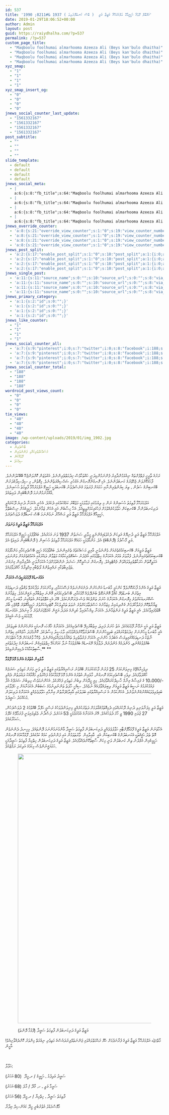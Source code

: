 ```yaml
---
id: 537
title: 'މަޤްބޫލް ފޫޅުމާ ޙަކީމީއާގޭ އަލްމަރުޙޫމާ ޢަޒީޒާ ޢަލީ  ( ބޭސް ކަނބުލޮދައިތަ ) 1937 &#8211; 1990'
date: 2019-01-29T18:06:52+00:00
author: Admin
layout: post
guid: https://raiydhalha.com/?p=537
permalink: /?p=537
custom_page_title:
  - "Maqboolu foolhumai almarhooma Azeeza Ali (Beys kan'bulo dhaitha)"
  - "Maqboolu foolhumai almarhooma Azeeza Ali (Beys kan'bulo dhaitha)"
  - "Maqboolu foolhumai almarhooma Azeeza Ali (Beys kan'bulo dhaitha)"
  - "Maqboolu foolhumai almarhooma Azeeza Ali (Beys kan'bulo dhaitha)"
xyz_smap:
  - "1"
  - "1"
  - "1"
  - "1"
xyz_smap_insert_og:
  - "0"
  - "0"
  - "0"
  - "0"
jnews_social_counter_last_update:
  - "1561332167"
  - "1561332167"
  - "1561332167"
  - "1561332167"
post_subtitle:
  - ""
  - ""
  - ""
  - ""
slide_template:
  - default
  - default
  - default
  - default
jnews_social_meta:
  - |
    a:6:{s:8:"fb_title";s:64:"Maqboolu foolhumai almarhooma Azeeza Ali (Beys kan'bulo dhaitha)";s:14:"fb_description";s:0:"";s:8:"fb_image";s:0:"";s:13:"twitter_title";s:64:"Maqboolu foolhumai almarhooma Azeeza Ali (Beys kan'bulo dhaitha)";s:19:"twitter_description";s:0:"";s:13:"twitter_image";s:0:"";}
  - |
    a:6:{s:8:"fb_title";s:64:"Maqboolu foolhumai almarhooma Azeeza Ali (Beys kan'bulo dhaitha)";s:14:"fb_description";s:0:"";s:8:"fb_image";s:0:"";s:13:"twitter_title";s:64:"Maqboolu foolhumai almarhooma Azeeza Ali (Beys kan'bulo dhaitha)";s:19:"twitter_description";s:0:"";s:13:"twitter_image";s:0:"";}
  - |
    a:6:{s:8:"fb_title";s:64:"Maqboolu foolhumai almarhooma Azeeza Ali (Beys kan'bulo dhaitha)";s:14:"fb_description";s:0:"";s:8:"fb_image";s:0:"";s:13:"twitter_title";s:64:"Maqboolu foolhumai almarhooma Azeeza Ali (Beys kan'bulo dhaitha)";s:19:"twitter_description";s:0:"";s:13:"twitter_image";s:0:"";}
  - |
    a:6:{s:8:"fb_title";s:64:"Maqboolu foolhumai almarhooma Azeeza Ali (Beys kan'bulo dhaitha)";s:14:"fb_description";s:0:"";s:8:"fb_image";s:0:"";s:13:"twitter_title";s:64:"Maqboolu foolhumai almarhooma Azeeza Ali (Beys kan'bulo dhaitha)";s:19:"twitter_description";s:0:"";s:13:"twitter_image";s:0:"";}
jnews_override_counter:
  - 'a:8:{s:21:"override_view_counter";s:1:"0";s:19:"view_counter_number";s:1:"0";s:22:"override_share_counter";s:1:"0";s:20:"share_counter_number";s:1:"0";s:21:"override_like_counter";s:1:"0";s:19:"like_counter_number";s:1:"0";s:24:"override_dislike_counter";s:1:"0";s:22:"dislike_counter_number";s:1:"0";}'
  - 'a:8:{s:21:"override_view_counter";s:1:"0";s:19:"view_counter_number";s:1:"0";s:22:"override_share_counter";s:1:"0";s:20:"share_counter_number";s:1:"0";s:21:"override_like_counter";s:1:"0";s:19:"like_counter_number";s:1:"0";s:24:"override_dislike_counter";s:1:"0";s:22:"dislike_counter_number";s:1:"0";}'
  - 'a:8:{s:21:"override_view_counter";s:1:"0";s:19:"view_counter_number";s:1:"0";s:22:"override_share_counter";s:1:"0";s:20:"share_counter_number";s:1:"0";s:21:"override_like_counter";s:1:"0";s:19:"like_counter_number";s:1:"0";s:24:"override_dislike_counter";s:1:"0";s:22:"dislike_counter_number";s:1:"0";}'
  - 'a:8:{s:21:"override_view_counter";s:1:"0";s:19:"view_counter_number";s:1:"0";s:22:"override_share_counter";s:1:"0";s:20:"share_counter_number";s:1:"0";s:21:"override_like_counter";s:1:"0";s:19:"like_counter_number";s:1:"0";s:24:"override_dislike_counter";s:1:"0";s:22:"dislike_counter_number";s:1:"0";}'
jnews_post_split:
  - 'a:2:{s:17:"enable_post_split";s:1:"0";s:10:"post_split";a:1:{i:0;a:4:{s:8:"template";s:1:"1";s:3:"tag";s:2:"h2";s:9:"numbering";s:3:"asc";s:4:"mode";s:6:"normal";}}}'
  - 'a:2:{s:17:"enable_post_split";s:1:"0";s:10:"post_split";a:1:{i:0;a:4:{s:8:"template";s:1:"1";s:3:"tag";s:2:"h2";s:9:"numbering";s:3:"asc";s:4:"mode";s:6:"normal";}}}'
  - 'a:2:{s:17:"enable_post_split";s:1:"0";s:10:"post_split";a:1:{i:0;a:4:{s:8:"template";s:1:"1";s:3:"tag";s:2:"h2";s:9:"numbering";s:3:"asc";s:4:"mode";s:6:"normal";}}}'
  - 'a:2:{s:17:"enable_post_split";s:1:"0";s:10:"post_split";a:1:{i:0;a:4:{s:8:"template";s:1:"1";s:3:"tag";s:2:"h2";s:9:"numbering";s:3:"asc";s:4:"mode";s:6:"normal";}}}'
jnews_single_post:
  - 'a:11:{s:11:"source_name";s:0:"";s:10:"source_url";s:0:"";s:8:"via_name";s:0:"";s:7:"via_url";s:0:"";s:17:"override_template";s:1:"0";s:8:"override";a:1:{i:0;a:27:{s:8:"template";s:1:"1";s:18:"single_blog_custom";s:0:"";s:8:"parallax";s:1:"1";s:10:"fullscreen";s:1:"0";s:6:"layout";s:13:"right-sidebar";s:7:"sidebar";s:15:"default-sidebar";s:14:"second_sidebar";s:15:"default-sidebar";s:14:"sticky_sidebar";s:1:"1";s:14:"share_position";s:3:"top";s:17:"share_float_style";s:16:"share-monocrhome";s:18:"show_share_counter";s:1:"1";s:17:"show_view_counter";s:1:"1";s:13:"show_featured";s:1:"1";s:14:"show_post_meta";s:1:"1";s:16:"show_post_author";s:1:"1";s:22:"show_post_author_image";s:1:"1";s:14:"show_post_date";s:1:"1";s:16:"post_date_format";s:7:"default";s:23:"post_date_format_custom";s:5:"Y/m/d";s:18:"show_post_category";s:1:"1";s:13:"show_post_tag";s:1:"1";s:19:"show_prev_next_post";s:1:"1";s:15:"show_popup_post";s:1:"1";s:17:"number_popup_post";s:1:"1";s:15:"show_author_box";s:1:"0";s:17:"show_post_related";s:1:"1";s:24:"show_inline_post_related";s:1:"0";}}s:19:"override_image_size";s:1:"0";s:14:"image_override";a:1:{i:0;a:2:{s:26:"single_post_thumbnail_size";s:8:"crop-500";s:24:"single_post_gallery_size";s:8:"crop-500";}}s:13:"trending_post";s:1:"0";s:22:"trending_post_position";s:4:"meta";s:19:"trending_post_label";s:8:"Trending";}'
  - 'a:11:{s:11:"source_name";s:0:"";s:10:"source_url";s:0:"";s:8:"via_name";s:0:"";s:7:"via_url";s:0:"";s:17:"override_template";s:1:"0";s:8:"override";a:1:{i:0;a:27:{s:8:"template";s:1:"1";s:18:"single_blog_custom";s:0:"";s:8:"parallax";s:1:"1";s:10:"fullscreen";s:1:"0";s:6:"layout";s:13:"right-sidebar";s:7:"sidebar";s:15:"default-sidebar";s:14:"second_sidebar";s:15:"default-sidebar";s:14:"sticky_sidebar";s:1:"1";s:14:"share_position";s:3:"top";s:17:"share_float_style";s:16:"share-monocrhome";s:18:"show_share_counter";s:1:"1";s:17:"show_view_counter";s:1:"1";s:13:"show_featured";s:1:"1";s:14:"show_post_meta";s:1:"1";s:16:"show_post_author";s:1:"1";s:22:"show_post_author_image";s:1:"1";s:14:"show_post_date";s:1:"1";s:16:"post_date_format";s:7:"default";s:23:"post_date_format_custom";s:5:"Y/m/d";s:18:"show_post_category";s:1:"1";s:13:"show_post_tag";s:1:"1";s:19:"show_prev_next_post";s:1:"1";s:15:"show_popup_post";s:1:"1";s:17:"number_popup_post";s:1:"1";s:15:"show_author_box";s:1:"0";s:17:"show_post_related";s:1:"1";s:24:"show_inline_post_related";s:1:"0";}}s:19:"override_image_size";s:1:"0";s:14:"image_override";a:1:{i:0;a:2:{s:26:"single_post_thumbnail_size";s:8:"crop-500";s:24:"single_post_gallery_size";s:8:"crop-500";}}s:13:"trending_post";s:1:"0";s:22:"trending_post_position";s:4:"meta";s:19:"trending_post_label";s:8:"Trending";}'
  - 'a:11:{s:11:"source_name";s:0:"";s:10:"source_url";s:0:"";s:8:"via_name";s:0:"";s:7:"via_url";s:0:"";s:17:"override_template";s:1:"0";s:8:"override";a:1:{i:0;a:27:{s:8:"template";s:1:"1";s:18:"single_blog_custom";s:0:"";s:8:"parallax";s:1:"1";s:10:"fullscreen";s:1:"0";s:6:"layout";s:13:"right-sidebar";s:7:"sidebar";s:15:"default-sidebar";s:14:"second_sidebar";s:15:"default-sidebar";s:14:"sticky_sidebar";s:1:"1";s:14:"share_position";s:3:"top";s:17:"share_float_style";s:16:"share-monocrhome";s:18:"show_share_counter";s:1:"1";s:17:"show_view_counter";s:1:"1";s:13:"show_featured";s:1:"1";s:14:"show_post_meta";s:1:"1";s:16:"show_post_author";s:1:"1";s:22:"show_post_author_image";s:1:"1";s:14:"show_post_date";s:1:"1";s:16:"post_date_format";s:7:"default";s:23:"post_date_format_custom";s:5:"Y/m/d";s:18:"show_post_category";s:1:"1";s:13:"show_post_tag";s:1:"1";s:19:"show_prev_next_post";s:1:"1";s:15:"show_popup_post";s:1:"1";s:17:"number_popup_post";s:1:"1";s:15:"show_author_box";s:1:"0";s:17:"show_post_related";s:1:"1";s:24:"show_inline_post_related";s:1:"0";}}s:19:"override_image_size";s:1:"0";s:14:"image_override";a:1:{i:0;a:2:{s:26:"single_post_thumbnail_size";s:8:"crop-500";s:24:"single_post_gallery_size";s:8:"crop-500";}}s:13:"trending_post";s:1:"0";s:22:"trending_post_position";s:4:"meta";s:19:"trending_post_label";s:8:"Trending";}'
  - 'a:11:{s:11:"source_name";s:0:"";s:10:"source_url";s:0:"";s:8:"via_name";s:0:"";s:7:"via_url";s:0:"";s:17:"override_template";s:1:"0";s:8:"override";a:1:{i:0;a:27:{s:8:"template";s:1:"1";s:18:"single_blog_custom";s:0:"";s:8:"parallax";s:1:"1";s:10:"fullscreen";s:1:"0";s:6:"layout";s:13:"right-sidebar";s:7:"sidebar";s:15:"default-sidebar";s:14:"second_sidebar";s:15:"default-sidebar";s:14:"sticky_sidebar";s:1:"1";s:14:"share_position";s:3:"top";s:17:"share_float_style";s:16:"share-monocrhome";s:18:"show_share_counter";s:1:"1";s:17:"show_view_counter";s:1:"1";s:13:"show_featured";s:1:"1";s:14:"show_post_meta";s:1:"1";s:16:"show_post_author";s:1:"1";s:22:"show_post_author_image";s:1:"1";s:14:"show_post_date";s:1:"1";s:16:"post_date_format";s:7:"default";s:23:"post_date_format_custom";s:5:"Y/m/d";s:18:"show_post_category";s:1:"1";s:13:"show_post_tag";s:1:"1";s:19:"show_prev_next_post";s:1:"1";s:15:"show_popup_post";s:1:"1";s:17:"number_popup_post";s:1:"1";s:15:"show_author_box";s:1:"0";s:17:"show_post_related";s:1:"1";s:24:"show_inline_post_related";s:1:"0";}}s:19:"override_image_size";s:1:"0";s:14:"image_override";a:1:{i:0;a:2:{s:26:"single_post_thumbnail_size";s:8:"crop-500";s:24:"single_post_gallery_size";s:8:"crop-500";}}s:13:"trending_post";s:1:"0";s:22:"trending_post_position";s:4:"meta";s:19:"trending_post_label";s:8:"Trending";}'
jnews_primary_category:
  - 'a:1:{s:2:"id";s:0:"";}'
  - 'a:1:{s:2:"id";s:0:"";}'
  - 'a:1:{s:2:"id";s:0:"";}'
  - 'a:1:{s:2:"id";s:0:"";}'
jnews_like_counter:
  - "1"
  - "1"
  - "1"
  - "1"
jnews_social_counter_all:
  - 'a:7:{s:9:"pinterest";i:0;s:7:"twitter";i:0;s:8:"facebook";i:188;s:11:"stumbleupon";i:0;s:8:"linkedin";i:0;s:2:"vk";s:1:"0";s:6:"google";i:0;}'
  - 'a:7:{s:9:"pinterest";i:0;s:7:"twitter";i:0;s:8:"facebook";i:188;s:11:"stumbleupon";i:0;s:8:"linkedin";i:0;s:2:"vk";s:1:"0";s:6:"google";i:0;}'
  - 'a:7:{s:9:"pinterest";i:0;s:7:"twitter";i:0;s:8:"facebook";i:188;s:11:"stumbleupon";i:0;s:8:"linkedin";i:0;s:2:"vk";s:1:"0";s:6:"google";i:0;}'
  - 'a:7:{s:9:"pinterest";i:0;s:7:"twitter";i:0;s:8:"facebook";i:188;s:11:"stumbleupon";i:0;s:8:"linkedin";i:0;s:2:"vk";s:1:"0";s:6:"google";i:0;}'
jnews_social_counter_total:
  - "188"
  - "188"
  - "188"
  - "188"
wordroid_post_views_count:
  - "0"
  - "0"
  - "0"
  - "0"
tie_views:
  - "40"
  - "40"
  - "40"
  - "40"
image: /wp-content/uploads/2019/01/img_1902.jpg
categories:
  - ބޭސްވެރިން
  - މަސައްކަތްތެރިކަމާއި ފަންނުވެރިން
  - ފޫޅުމާކަން
  - ޞިއްހަތު
---
```

ރަށުގެ ތާރީޚީ ފަތްފުށްތައް ނިއުޅަމުންދާއިރު ފެންނަމުންމިދަނީ ހައްތަހާވެސް ޚިދުމަތްތެރިންނެވެ. އަގުވަޒަން ކޮށްލަންޖެހޭ ބޭބޭކަލުންނެވެ. ފާހަގަކޮށްލަން ޖެހޭވަރުގެ ކަނބަލުންނެވެ. އެކި ރޮނގުންރޮނގުން އަގުހުރި ޝަހްސިއްޔަތުންނެވެ. މިގޮތުން، މި ސިލްސިލާގެދަށުން ބޭކެނބިންގެ ސަފުން ، ތިޔަ ކިޔުންތެރިންނާއި ހަމައަށް ފުރަތަމަ ގެނެސްދެވުނު ބޭކަނބަލަކީ ހަކީމީގޭ އަލްމަރުޙޫމާ ފާތިމަތު ޙުސައިނެވެ. ޢާއްމުނަމުންނަމަ ދޮންބޭބެއިން ދައިތައެވެ.

އަލްމަރުޙޫމާ ފާތިމަތު ޙުސައިންގެ ނަން މި ލިޔުމުގައި ފަވާލުމަކީ މަޖުބޫރު ކަމެއްކަމުގައި ދެކެމެވެ. އެހެނީ އެކަމަނާ ދުނިޔެ ދޫކުރެއްވީ ދަރިކަނބަލުންނާ ބޭކެނބިކަން ހަވާލުކުރެއްވުމަށް ފަހުގައިކަމަށްވީތީއެވެ. އެހާ ހިސާބުން އައީ އެހެން ޒަމާނެކެވެ. ހަކީމީގެއަށް ނިސްބަތްވާ ހަކީމީއާގޭ އަލްމަރްހޫމާ ޢަޒީޒާ ޢަލީ މަޝްހޫރު ނަމުންނަމަ ބޭސް ކަނބުލޮގެ ދުވަސްވަރެވެ.

**އަލްމަރުޙޫމާ ޢަޒީޒާ ޢަލީގެ ވަނަވަރު**

އަލްމަރްހޫމާ ޢަޒީޒާ ޢަލީ ދުނިޔޭގެ އަލިކަން ދެކެވަޑައިގެންނެވީ މީލާދީ ސަނަތުން 1937 ވަނަ އަހަރުއެވެ. ބައްޕާފުޅަކީ ޙަކީމީގޭ އަލްމަރުޙޫމް ޢަލީ މޫސާފުޅު (ދޮންބޭބެ) އެވެ. މަންމާފުޅަކީ ހަމައެގޭ އަލްމަރުޙޫމާ ފާތިމަތު ޙުސައިން ( ދޮންބޭބެއިން ދައިތަ) އެވެ.

ޢަޒީޒާ ޢަލީއަށް ބޭކެނބިކަމުގެތެރެއަށް ވެންނެވުނީ ޢާއިލީ މަސައްކަތުގެ ތެރެއިންނެވެ. ބައްޕާފުޅުގެ ޙަކީމީ ބޭސްވެރިކަމާއި މަންމާފުޅުގެ ބޭކެނބިކަމުގެތެރެއިންނެވެ. ފުރާވަރު ޢުމުރު އެކަމަނާގެ ހިތްޕުޅުގައި އުފެދުނު ޝައުޤްވެރިކަމާއެކު ޅަޒުވާން ދައުރުގައި އެކަމުގެތެރެއަށް ވަންނަވައި އަމަލީގޮތުން ޙަރަކާތްތެރިވެލައްވަން ފެއްޓެވިއެވެ. މިރޮނގުން ރަސްމީކޮށް ސަނަދު ނެންގެވުމަށްފަހު އެކަމަނާވަނީ އެދާއިރާއިން ގިނަގުނަ ތަޖުރިބާތަކާއި ރައްޔިތުންގެ ލޯތްބާއި އިޚްތިރާމް ހޯއްދަވާފައެވެ.

**އަޅުގަނޑުގެ ފޫޅުމަޔަކީވެސް އެކަމަނާ** 

ޢަޒީޒާ ޢަލީގެ އެންމެ ފާހަގަކޮށްލެވޭ ކަންކަމީ މާބަނޑު އަންހެނުން ދެނެގަންނަލެއް ފަސޭހަކަމާއި، ވިހާނެކަމަށް ލަފާކުރެވޭ ވަޤުތާއި ދަނޑިވަޅުގެ އިތުރުން ބަނޑުތެރޭ ކުއްޖާ އޮންނަގޮތް ބުނެދޭލެއް މޮޅުކަމާއި، ބޭސްވެރިކަމުގައި އޮންނަ އިތުބާރާއި ޔަޤީންކަމެވެ. މިޒަމާނުގެ ސްކޭނަރއަކަށްވުރެ މިރޮނގުން އެކަމަނާގެ ހުނަރު ތަންފުކެއް ވެސް ދެރަނޫންކަމެވެ. އޭރު އެކި އަތޮޅުތަކުން އެތައްގިނަ މާބަނޑު މީހުން ޒިޔާރާތްކޮށް ފަރުވާހޯދަމުން ގެންދިޔައިރު މިޒަމާނުގެ ހަސްފަތާލަކަށްވުރެ ނުވަތަ ތަޙްލީލުކުރާ ކޮޓަރިއަކަށްވުރެ ހަކީމީއާގޭތެރެ ތޮއްޖެހި ބާރު ބޮޑުވެފައިވާކަމެވެ. އެއީ ޢަޒީޒާ ޢަލީގެ ރަންޒަމާނެވެ. އެކަމަނާ ވިއްސާފައިވާ ކުދިންގެ ޢަދަދު ޔަޤީން ކުރެވޭވަރަށްވުރެ މާ ގިނައެވެ. އަޅުގަނޑުގެ ފޫޅުމަޔަކީ ވެސް އެއީއެވެ.

ޢަޒީޒާ ޢަލީ އަކީ ނަމޫނާ ފޫޅުމައެކެވެ. އަތު ހުނަރު ފަރިތަ، އިތުބާރުހިފޭ ބޭސްވެރިއެކެވެ. އެކަމަނާގެ ޚާއްޞަ ރޮނގަކީ އަންހެނުންގެ ބަލިތަކެވެ. އެއީ މާބަނޑު މީހުންނަށް ޚިދުމަތްކުރައްވައި ބަލިމީހުންނަށް ބޭސްފަރުވާކޮށްދެއްވުމުގައި ލާމަސީލު މިސާލެކެވެ. ކޮންމެފަދަ ޙާލެއްގައި ކިތެންމެ ނާޒުކު ދަނޑިވަޅެއްގައިވިޔަސް އަބަދުމެ ހުންނަނީ އެކަމަށް ފަރުވާތެރިވެ ތައްޔާރުވެލައްވައިގެންނެވެ. ވެހޭހާ ވާރެއަކަށް ދޭހާ އަތްވަކަށް ބެއްލެވުމެއްނެތި، މެންދަމެއް މެންދުރެއް، ދުވާލެއް ރޭގަނޑެއް ބެއްލެވުމަކާ ނުލާ ކަމަށްކަމޭ ހިތްތަވައިގެން ކަނބަލުންގެ ޚިދުމަތުގައި ސާބިތުކަމާއެކު ދެމިއިންނެވިއެވެ.** **

**މާލެއިން އުތުރުގެ އެންމެ މޮޅު ފޫޅުމާ**

ދިވެހިރާއްޖޭގެ މިނިވަންކަމަށް 25 ފުރުން ފާހަގަކުރުމަށް ބޭއްވުނު ރަސްމިއްޔާތުގައި ޢަޒީޒާ ޢަލީ ވަނީ ވަރަށް މަތިވެރި ޝަރަފެއް ހޯއްދަވާފައެވެ. ދިވެހި ބޭސްވެރިކަމުގެ ރޮނގުން، މާލެއިން އުތުރުގެ އެންމެ މޮޅު ފޫޅުމާކަމުގެ ފަޚްރުވެރި މަޤާމާއެކު ދަޢުލަތުން ދެއްވި -/10،000 ގެ ފައިސާގެ އިނާމް ހާޞިލްކުރައްވާފައެވެ. މިއީ މީދޫއަށް ލިބުނު މަތިވެރި ފަޚްރެކެވެ. އެހެންނަމަވެސް މިލިބުނު ޝަރަފްގެ އުފާ ފައުޅުކުރުމުގެ ނަސީބު ޢަޒީޒާ ޢަލީއަށް ލިބިލައްވާފައެއް ނުވެއެވެ. ސިއްހީ ހާލަތު ތަންނުދިނުމުގެ ސަބަބުން އެކަމަނާއަށް މި ހަފްލާގައި ބައިވެރިވެވަޑައެއްނުގެންނެވުނެވެ. އެހެންކަމުން އެ ރަސްމިއްޔާތުގައި ބަދަލުގައި ޢާއިލާގެފަރާތުން އިނާމާއި ޙަވާލުވެލެއްވީ އެކަމަނާގެ ދަރިކަލުން މުޙައްމަދު ސަޢީދެވެ.

ޢަޒީޒާ ޢަލީ މިފަނާވަނިވި ދުނިޔެ ދޫކުރައްވައި ދެމިއޮތުމުގެޢާލަމަށް ދަތުރުކުރެއްވީ މިނިވަންދުވަހުގެ ރަސްމީ ޙަފްލާ ބޭއްވުމުގެ 2 ދުވަސްފަހުން، 27 ޖުލައި 1990 ވީ ހޯމަ ދުވަހުގައެވެ. އޭރު އެކަމަނާގެ ޢުމުރުފުޅަކީ 53 އަހަރެވެ. ފަސްދާނު ވެޑުވިފައިވަނީ ފުރަމާލޭގެ ގަލޮޅު ސަހަރާގައެވެ.

އެހާތަނުން ޢަޒީޒާ ޢަލީގެ ފޫޅުމާފޮށްޓާއި ހަވާލުވެލެއްވީ ދަރިކަނބަލުން ފާތިމަތު ސަޢީދާ ޢާންމުނަމުންނަމަ ދޮންތައެވެ. މިހިނދު ދެންނެވެން އޮތް ތެދު ޙަޤީޤަތަކީ އެކަނބަލުންގެ ބޭކެނބިކަން އެއީ  ޢާއިލާއިން  ވާރުތަވަމުން އައި ފަންނުވެރި ކަމެއް ކަމުގައެވެ. ފޫޅުމާކަމުގެ ރޮނގުން ޙަކީމީގެއިން އުފެދުނު ތިން ކަނބަލުން ވަނީ މިކަން ސާބިތުކޮށްދެއްވާފައެވެ. ޢަޒީޒާ ޢަލީގެ ދަރިކަނބަލުން ހިތްމިޔާ ފާތިމަތު ސަޢީދާއަކީ ހަމަޔަޤީނުންވެސް މިކަމުގެ އަލިގަދަ ރަމްޒެކެވެ.<figure id="attachment_539" style="max-width: 1280px" class="wp-caption alignnone">

<img class="size-full wp-image-539" src="http://localhost/raiydhalha/wp-content/uploads/2019/01/img_1903.jpg" alt="" width="1280" height="853" srcset="http://localhost/raiydhalha/wp-content/uploads/2019/01/img_1903.jpg 1280w, http://localhost/raiydhalha/wp-content/uploads/2019/01/img_1903-300x200.jpg 300w, http://localhost/raiydhalha/wp-content/uploads/2019/01/img_1903-768x512.jpg 768w, http://localhost/raiydhalha/wp-content/uploads/2019/01/img_1903-1024x682.jpg 1024w" sizes="(max-width: 1280px) 100vw, 1280px" /> <figcaption class="wp-caption-text">ޢަޒީޒާ ޢަލީގެ ދަރިކަނބަލުން ފާތިމަތު ސަޢީދާ (ފޫޅުމާ ދޮންތަ)</figcaption></figure> 

މާތްﷲ އަލްމަރުޙޫމާ ޢަޒީޒާ ޢަލީގެ ފުރާނަފުޅަށް ހެޔޮ ރަޙްމަތްލައްވައި ޖަންނަތުލްފިރުދައުސްގެ މަތިވެރި ނިޢުމަތް މިންވަރު ކޮށްދެއްވާށިއެވެ! އާމީން

&nbsp;

ޙަވާލާ:

ސަޢީދު ޢަލިފުޅު ، ޙަކީމީގެ / ރ.މީދޫ  (80 އަހަރު)

ސަމީމާ ޢަލީ ، ހ. ގާދޫ / މާލެ (68 އަހަރު)

ފާތިމަތު ސަޢީދާ ، ހިތްމިޔާ / ރ.މީދޫ (56 އަހަރު)

މާޅޮސްމަޑުލު އުތުރުބުރީ މީދޫ ކައުންސިލް އިދާރާ

&nbsp;